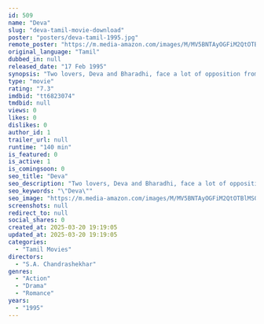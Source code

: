 ```yaml
---
id: 509
name: "Deva"
slug: "deva-tamil-movie-download"
poster: "posters/deva-tamil-1995.jpg"
remote_poster: "https://m.media-amazon.com/images/M/MV5BNTAyOGFiM2QtOTBlMS00NjVjLTlkNWQtYjEzMjNlNzQ5NmRkXkEyXkFqcGc@._V1_SX300.jpg"
original_language: "Tamil"
dubbed_in: null
released_date: "17 Feb 1995"
synopsis: "Two lovers, Deva and Bharadhi, face a lot of opposition from the girl's father. But ultimately, they overcome these problems and get married."
type: "movie"
rating: "7.3"
imdbid: "tt6823074"
tmdbid: null
views: 0
likes: 0
dislikes: 0
author_id: 1
trailer_url: null
runtime: "140 min"
is_featured: 0
is_active: 1
is_comingsoon: 0
seo_title: "Deva"
seo_description: "Two lovers, Deva and Bharadhi, face a lot of opposition from the girl's father. But ultimately, they overcome these problems and get married."
seo_keywords: "\"Deva\""
seo_image: "https://m.media-amazon.com/images/M/MV5BNTAyOGFiM2QtOTBlMS00NjVjLTlkNWQtYjEzMjNlNzQ5NmRkXkEyXkFqcGc@._V1_SX300.jpg"
screenshots: null
redirect_to: null
social_shares: 0
created_at: 2025-03-20 19:19:05
updated_at: 2025-03-20 19:19:05
categories:
  - "Tamil Movies"
directors:
  - "S.A. Chandrashekhar"
genres:
  - "Action"
  - "Drama"
  - "Romance"
years:
  - "1995"
---
```

